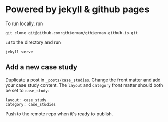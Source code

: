 # Powered by jekyll & github pages

To run locally, run
```
git clone git@github.com:gthierman/gthierman.github.io.git
```
`cd` to the directory and run
```
jekyll serve
```

## Add a new case study
Duplicate a post in `_posts/case_studies`.
Change the front matter and add your case study content.
The `layout` and `category` front matter should both be set to `case_study`:
```
layout: case_study
category: case_studies
``` 
Push to the remote repo when it's ready to publish.
